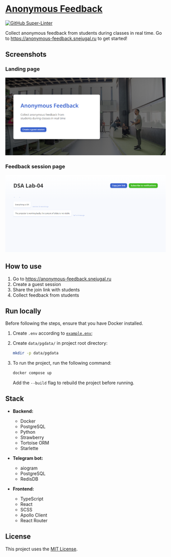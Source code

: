 # [Anonymous Feedback](https://anonymous-feedback.snejugal.ru)

[![GitHub Super-Linter](https://github.com/InnoSWP/b21-02-anonymous-feedback/workflows/Lint%20Code%20Base/badge.svg)](https://github.com/marketplace/actions/super-linter)

Collect anonymous feedback from students during classes in real time. Go to <https://anonymous-feedback.snejugal.ru> to get started!

## Screenshots

### Landing page

![A screenshot of the landing page](./screenshots/landingPage.png)

### Feedback session page

![A screenshot of the feedback session page](./screenshots/sessionPage.png)

## How to use

1. Go to <https://anonymous-feedback.snejugal.ru>
2. Create a guest session
3. Share the join link with students
4. Collect feedback from students

## Run locally

Before following the steps, ensure that you have Docker installed.

1. Create `.env` according to [`example.env`](./example.env);

2. Create `data/pgdata/` in project root directory:

    ```sh
    mkdir -p data/pgdata
    ```

3. To run the project, run the following command:

    ```bash
    docker compose up
    ```

    Add the `--build` flag to rebuild the project before running.

## Stack

- **Backend:**
  - Docker
  - PostgreSQL
  - Python
  - Strawberry
  - Tortoise ORM
  - Starlette

- **Telegram bot:**
  - aiogram
  - PostgreSQL
  - RedisDB
  
- **Frontend:**
  - TypeScript
  - React
  - SCSS
  - Apollo Client
  - React Router

## License

This project uses the [MIT License](./LICENSE).
